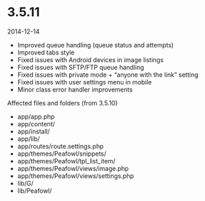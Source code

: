# 3.5.11

2014-12-14

- Improved queue handling (queue status and attempts)
- Improved tabs style
- Fixed issues with Android devices in image listings
- Fixed issues with SFTP/FTP queue handling
- Fixed issues with private mode + “anyone with the link” setting
- Fixed issues with user settings menu in mobile
- Minor class error handler improvements

Affected files and folders (from 3.5.10)

- app/app.php
- app/content/
- app/install/
- app/lib/
- app/routes/route.settings.php
- app/themes/Peafowl/snippets/
- app/themes/Peafowl/tpl_list_item/
- app/themes/Peafowl/views/image.php
- app/themes/Peafowl/views/settings.php
- lib/G/
- lib/Peafowl/
